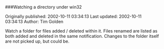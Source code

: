 ###Watching a directory under win32

Originally published: 2002-10-11 03:34:13
Last updated: 2002-10-11 03:34:13
Author: Tim Golden

Watch a folder for files added / deleted within it. Files renamed are listed as both added and deleted in the same notification. Changes to the folder itself are not picked up, but could be.